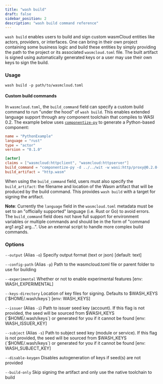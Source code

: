 ```yaml
---
title: "wash build"
draft: false
sidebar_position: 2
description: "wash build command reference"
---
```


`wash build` enables users to build and sign custom wasmCloud entities like actors, providers, or interfaces. One can bring in their own project containing some business logic and build these entities by simply providing the path to the project or its associated `wasmcloud.toml` file. The built artifact is signed using automatically generated keys or a user may use their own keys to sign the build.

### Usage

```
wash build -p path/to/wasmcloud.toml
```

#### Custom build commands

In `wasmcloud.toml`, the `build_command` field can specify a custom build command to run "under the hood" of `wash build`. This enables extended language support through any component toolchain that compiles to WASI 0.2. The example below uses [`componentize-py`](https://github.com/bytecodealliance/componentize-py) to generate a Python-based component:

```toml
name = "PythonExample"
language = "rust"
type = "actor"
version = "0.1.0"

[actor]
claims = ["wasmcloud:httpclient", "wasmcloud:httpserver"]
build_command = "componentize-py -d ../../wit -w wasi:http/proxy@0.2.0-rc-2023-12-05 componentize app -o http.wasm"
build_artifact = "http.wasm"
```

When using the `build_command` field, users must also specify the `build_artifact`: the filename and location of the Wasm artifact that will be produced by the build command. This provides `wash build` with a target for signing the artifact.  

**Note**: Currently the `language` field in the `wasmcloud.toml` metadata must be set to an "officially supported" language (i.e. Rust or Go) to avoid errors. The `build_command` field does not have full support for environment variables or multiple commands and should be in the form of "command arg1 arg2 arg...". Use an external script to handle more complex build commands.  

### Options

`--output` (Alias `-o`) Specify output format (text or json) [default: text]

`--config-path` (Alias `-p`) Path to the wasmcloud.toml file or parent folder to use for building

`--experimental` Whether or not to enable experimental features [env: WASH_EXPERIMENTAL]

`--keys-directory` Location of key files for signing. Defaults to $WASH_KEYS (`$HOME/.wash/keys`) [env: WASH_KEYS]

`--issuer` (Alias `-i`) Path to issuer seed key (account). If this flag is not provided, the seed will be sourced from $WASH_KEYS (`$HOME/.wash/keys`) or generated for you if it cannot be found [env: WASH_ISSUER_KEY]

`--subject` (Alias `-s`) Path to subject seed key (module or service). If this flag is not provided, the seed will be sourced from $WASH_KEYS (`$HOME/.wash/keys`) or generated for you if it cannot be found [env: WASH_SUBJECT_KEY]

`--disable-keygen` Disables autogeneration of keys if seed(s) are not provided

`--build-only` Skip signing the artifact and only use the native toolchain to build